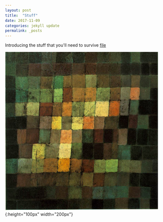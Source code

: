 ```yaml
---
layout: post
title:  "Stuff"
date: 2017-11-09
categories: jekyll update
permalink: _posts
---
```


Introducing the stuff that you'll need to survive
[file](/files/stuff.txt)

![image](/files/sound.jpg){:height="100px" width="200px"}


